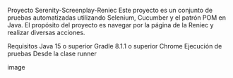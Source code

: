 Proyecto Serenity-Screenplay-Reniec
Este proyecto es un conjunto de pruebas automatizadas utilizando Selenium, Cucumber y el patrón POM en Java. El propósito del proyecto es navegar por la página de la Reniec y realizar diversas acciones.

Requisitos
Java 15 o superior
Gradle 8.1.1 o superior
Chrome
Ejecución de pruebas
Desde la clase runner

image
